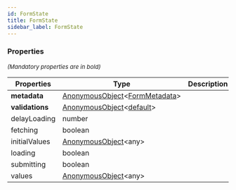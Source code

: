 ```yaml
---
id: FormState
title: FormState
sidebar_label: FormState
---
```




### Properties

<font size="2"><i>(Mandatory properties are in bold)</i></font>

| Properties | Type | Description |
| --------- | ---- | ----------- |
| **metadata** | [AnonymousObject](/framework-api/interfaces/AnonymousObject.md)<[FormMetadata](/framework-api/types/FormMetadata.md)\> |  |
| **validations** | [AnonymousObject](/framework-api/interfaces/AnonymousObject.md)<[default](/framework-api/classes/FieldValidation.md)\> |  |
| delayLoading | number |  |
| fetching | boolean |  |
| initialValues | [AnonymousObject](/framework-api/interfaces/AnonymousObject.md)<any\> |  |
| loading | boolean |  |
| submitting | boolean |  |
| values | [AnonymousObject](/framework-api/interfaces/AnonymousObject.md)<any\> |  |
